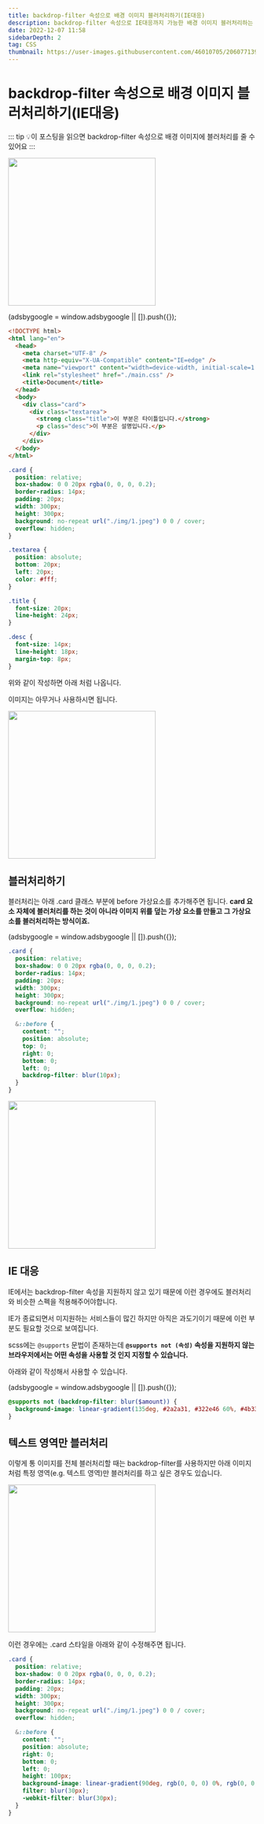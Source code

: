 ```yaml
---
title: backdrop-filter 속성으로 배경 이미지 블러처리하기(IE대응)
description: backdrop-filter 속성으로 IE대응까지 가능한 배경 이미지 블러처리하는 방법에 대해서 알아봅니다.
date: 2022-12-07 11:58
sidebarDepth: 2
tag: CSS
thumbnail: https://user-images.githubusercontent.com/46010705/206077139-c187c341-81c8-4828-9ca2-36eba4cd7427.png
---
```


# backdrop-filter 속성으로 배경 이미지 블러처리하기(IE대응)

::: tip 💡이 포스팅을 읽으면
backdrop-filter 속성으로 배경 이미지에 블러처리를 줄 수 있어요
:::

<img  src="./img/2.png" width="300"/>

<component is="script" src="https://pagead2.googlesyndication.com/pagead/js/adsbygoogle.js?client=ca-pub-4877378276818686" crossorigin="anonymous" async></component>

<!-- ui-log 수평형 -->

<ins class="adsbygoogle"
     style="display:block"
     data-ad-client="ca-pub-4877378276818686"
     data-ad-slot="9743150776"
     data-ad-format="auto"
     data-full-width-responsive="true"></ins>
<component is="script">
(adsbygoogle = window.adsbygoogle || []).push({});
</component>

```html
<!DOCTYPE html>
<html lang="en">
  <head>
    <meta charset="UTF-8" />
    <meta http-equiv="X-UA-Compatible" content="IE=edge" />
    <meta name="viewport" content="width=device-width, initial-scale=1.0" />
    <link rel="stylesheet" href="./main.css" />
    <title>Document</title>
  </head>
  <body>
    <div class="card">
      <div class="textarea">
        <strong class="title">이 부분은 타이틀입니다.</strong>
        <p class="desc">이 부분은 설명입니다.</p>
      </div>
    </div>
  </body>
</html>
```

```scss
.card {
  position: relative;
  box-shadow: 0 0 20px rgba(0, 0, 0, 0.2);
  border-radius: 14px;
  padding: 20px;
  width: 300px;
  height: 300px;
  background: no-repeat url("./img/1.jpeg") 0 0 / cover;
  overflow: hidden;
}

.textarea {
  position: absolute;
  bottom: 20px;
  left: 20px;
  color: #fff;
}

.title {
  font-size: 20px;
  line-height: 24px;
}

.desc {
  font-size: 14px;
  line-height: 18px;
  margin-top: 8px;
}
```

위와 같이 작성하면 아래 처럼 나옵니다.

이미지는 아무거나 사용하시면 됩니다.

<img  src="./img/1.png" width="300"/>

## 블러처리하기

블러처리는 아래 .card 클래스 부분에 before 가상요소를 추가해주면 됩니다. **card 요소 자체에 블러처리를 하는 것이 아니라 이미지 위를 덮는 가상 요소를 만들고 그 가상요소를 블러처리하는 방식이죠.**

<component is="script" src="https://pagead2.googlesyndication.com/pagead/js/adsbygoogle.js?client=ca-pub-4877378276818686" crossorigin="anonymous" async></component>

<!-- ui-log 수평형 -->

<ins class="adsbygoogle"
     style="display:block"
     data-ad-client="ca-pub-4877378276818686"
     data-ad-slot="9743150776"
     data-ad-format="auto"
     data-full-width-responsive="true"></ins>
<component is="script">
(adsbygoogle = window.adsbygoogle || []).push({});
</component>

```scss
.card {
  position: relative;
  box-shadow: 0 0 20px rgba(0, 0, 0, 0.2);
  border-radius: 14px;
  padding: 20px;
  width: 300px;
  height: 300px;
  background: no-repeat url("./img/1.jpeg") 0 0 / cover;
  overflow: hidden;

  &::before {
    content: "";
    position: absolute;
    top: 0;
    right: 0;
    bottom: 0;
    left: 0;
    backdrop-filter: blur(10px);
  }
}
```

<img  src="./img/2.png" width="300"/>

## IE 대응

IE에서는 backdrop-filter 속성을 지원하지 않고 있기 때문에 이런 경우에도 블러처리와 비슷한 스펙을 적용해주어야합니다.

IE가 종료되면서 미지원하는 서비스들이 많긴 하지만 아직은 과도기이기 때문에 이런 부분도 필요할 것으로 보여집니다.

scss에는 `@supports` 문법이 존재하는데 **`@supports not (속성)` 속성을 지원하지 않는 브라우저에서는 어떤 속성을 사용할 것 인지 지정할 수 있습니다.**

아래와 같이 작성해서 사용할 수 있습니다.

<component is="script" src="https://pagead2.googlesyndication.com/pagead/js/adsbygoogle.js?client=ca-pub-4877378276818686" crossorigin="anonymous" async></component>

<!-- ui-log 수평형 -->

<ins class="adsbygoogle"
     style="display:block"
     data-ad-client="ca-pub-4877378276818686"
     data-ad-slot="9743150776"
     data-ad-format="auto"
     data-full-width-responsive="true"></ins>
<component is="script">
(adsbygoogle = window.adsbygoogle || []).push({});
</component>

```scss
@supports not (backdrop-filter: blur($amount)) {
  background-image: linear-gradient(135deg, #2a2a31, #322e46 60%, #4b336f);
}
```

## 텍스트 영역만 블러처리

이렇게 통 이미지를 전체 블러처리할 때는 backdrop-filter를 사용하지만 아래 이미지처럼 특정 영역(e.g. 텍스트 영역)만 블러처리를 하고 싶은 경우도 있습니다.

<img  src="./img/3.png" width="300"/>

이런 경우에는 .card 스타일을 아래와 같이 수정해주면 됩니다.

```scss
.card {
  position: relative;
  box-shadow: 0 0 20px rgba(0, 0, 0, 0.2);
  border-radius: 14px;
  padding: 20px;
  width: 300px;
  height: 300px;
  background: no-repeat url("./img/1.jpeg") 0 0 / cover;
  overflow: hidden;

  &::before {
    content: "";
    position: absolute;
    right: 0;
    bottom: 0;
    left: 0;
    height: 100px;
    background-image: linear-gradient(90deg, rgb(0, 0, 0) 0%, rgb(0, 0, 0) 100%);
    filter: blur(30px);
    -webkit-filter: blur(30px);
  }
}
```
